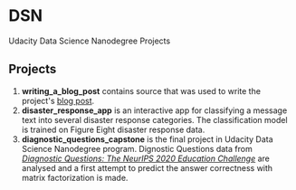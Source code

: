 # DSN
Udacity Data Science Nanodegree Projects

## Projects
1. **writing_a_blog_post** contains source that was used to write the project's [blog post](https://medium.com/@locmelis.audris/getting-a-virtual-break-in-copenhagen-99c9abf2bfc2).
2. **disaster_response_app** is an interactive app for classifying a message text into several disaster response categories. The classification model is trained on Figure Eight disaster response data.
3. **diagnostic_questions_capstone** is the final project in Udacity Data Science Nanodegree program. Dignostic Questions data from [*Diagnostic Questions: The NeurIPS 2020 Education Challenge*](https://www.microsoft.com/en-us/research/academic-program/diagnostic-questions/) are analysed and a first attempt to predict the answer correctness with matrix factorization is made.
